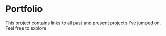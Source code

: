 # Portfolio

This project contains links to all past and present projects I've jumped on. Feel free to explore
